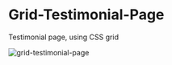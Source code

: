 # Grid-Testimonial-Page
Testimonial page, using CSS grid

![grid-testimonial-page](https://github.com/daleskinz/Grid-Testimonial-Page/assets/141495352/5a43c777-f6cd-4a5a-b313-a9dbc784efb2)
